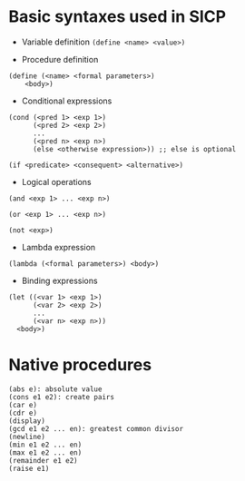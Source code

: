 # Basic syntaxes used in SICP

- Variable definition
`(define <name> <value>)`

- Procedure definition
```
(define (<name> <formal parameters>)
	<body>)
```

- Conditional expressions
```
(cond (<pred 1> <exp 1>)
	  (<pred 2> <exp 2>)
	  ...
	  (<pred n> <exp n>)
	  (else <otherwise expression>)) ;; else is optional

(if <predicate> <consequent> <alternative>)
```

- Logical operations
```
(and <exp 1> ... <exp n>)

(or <exp 1> ... <exp n>)

(not <exp>)
```

- Lambda expression
```
(lambda (<formal parameters>) <body>)
```

- Binding expressions
```
(let ((<var 1> <exp 1>)
	  (<var 2> <exp 2>)
	  ...
	  (<var n> <exp n>))
  <body>)
```

# Native procedures
```
(abs e): absolute value
(cons e1 e2): create pairs
(car e)
(cdr e)
(display)
(gcd e1 e2 ... en): greatest common divisor
(newline)
(min e1 e2 ... en)
(max e1 e2 ... en)
(remainder e1 e2)
(raise e1)
```
